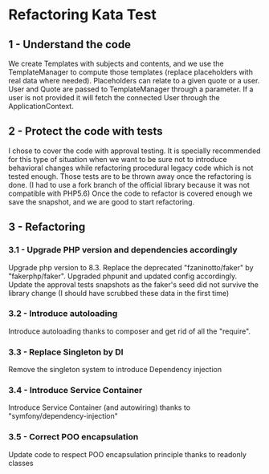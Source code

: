 # Refactoring Kata Test

## 1 - Understand the code
We create Templates with subjects and contents, and we use the TemplateManager
to compute those templates (replace placeholders with real data where needed).
Placeholders can relate to a given quote or a user.
User and Quote are passed to TemplateManager through a parameter.
If a user is not provided it will fetch the connected User through the ApplicationContext.

## 2 - Protect the code with tests
I chose to cover the code with approval testing.
It is specially recommended for this type of situation when we want to be sure not to introduce
behavioral changes while refactoring procedural legacy code which is not tested enough.
Those tests are to be thrown away once the refactoring is done.
(I had to use a fork branch of the official library because it was not compatible with PHP5.6)
Once the code to refactor is covered enough we save the snapshot, and we are good to start refactoring.

## 3 - Refactoring
### 3.1 - Upgrade PHP version and dependencies accordingly
Upgrade php version to 8.3.
Replace the deprecated "fzaninotto/faker" by "fakerphp/faker".
Upgraded phpunit and updated config accordingly.
Update the approval tests snapshots as the faker's seed did not survive the library change (I should have scrubbed these data in the first time)
### 3.2 - Introduce autoloading
Introduce autoloading thanks to composer and get rid of all the "require".
### 3.3 - Replace Singleton by DI
Remove the singleton system to introduce Dependency injection
### 3.4 - Introduce Service Container
Introduce Service Container (and autowiring) thanks to "symfony/dependency-injection"
### 3.5 - Correct POO encapsulation
Update code to respect POO encapsulation principle thanks to readonly classes

